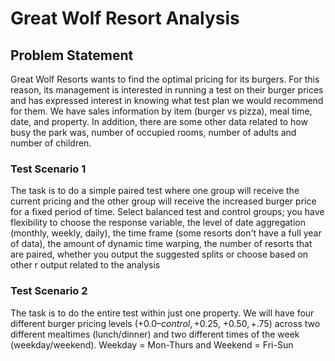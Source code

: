 # Great Wolf Resort Analysis

## Problem Statement
Great Wolf Resorts wants to find the optimal pricing for its burgers. For this reason, its management is interested in running a test on their burger prices and has expressed interest in knowing what test plan we would recommend for them. We have sales information by item (burger vs pizza), meal time, date, and property. In addition, there are some other data related to how busy the park was, number of occupied rooms, number of adults and number of children.

### Test Scenario 1
 The task is to do a simple paired test where one group will receive the current pricing and the other group will receive the increased burger price for a fixed period of time. Select balanced test and control groups; you have flexibility to choose the response variable, the level of date aggregation (monthly, weekly, daily), the time frame (some resorts don't have a full year of data), the amount of dynamic time warping, the number of resorts that are paired, whether you output the suggested splits or choose based on other r output related to the analysis
 
### Test Scenario 2
The task is to do the entire test within just one property. We will have four different burger pricing levels (+$0.0 – control, +$0.25, +$0.50, +$.75) across two different mealtimes (lunch/dinner) and two different times of the week (weekday/weekend). Weekday = Mon-Thurs and Weekend = Fri-Sun
